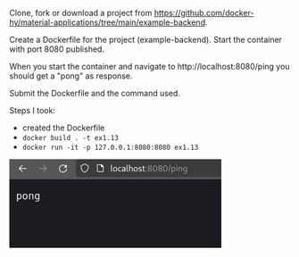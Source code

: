 Clone, fork or download a project from https://github.com/docker-hy/material-applications/tree/main/example-backend.

Create a Dockerfile for the project (example-backend). Start the container with port 8080 published.

When you start the container and navigate to http://localhost:8080/ping you should get a "pong" as response.

Submit the Dockerfile and the command used.

Steps I took:

- created the Dockerfile
- `docker build . -t ex1.13`
- `docker run -it -p 127.0.0.1:8080:8080 ex1.13`

![screenshot](image.png)
